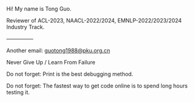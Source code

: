 Hi! My name is Tong Guo.

Reviewer of ACL-2023, NAACL-2022/2024, EMNLP-2022/2023/2024 Industry Track.

—————

Another email: guotong1988@pku.org.cn

Never Give Up / Learn From Failure

Do not forget: Print is the best debugging method.

Do not forget: The fastest way to get code online is to spend long hours testing it.

